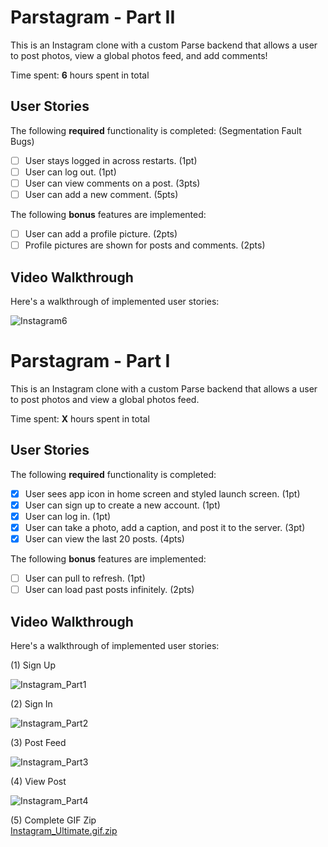 # Parstagram - Part II

This is an Instagram clone with a custom Parse backend that allows a user to post photos, view a global photos feed, and add comments!

Time spent: **6** hours spent in total

## User Stories

The following **required** functionality is completed: (Segmentation Fault Bugs)

- [ ] User stays logged in across restarts. (1pt)
- [ ] User can log out. (1pt)
- [ ] User can view comments on a post. (3pts)
- [ ] User can add a new comment. (5pts)

The following **bonus** features are implemented:

- [ ] User can add a profile picture. (2pts)
- [ ] Profile pictures are shown for posts and comments. (2pts)

## Video Walkthrough

Here's a walkthrough of implemented user stories:

![Instagram6](https://user-images.githubusercontent.com/96842497/158520448-967c158a-5e7b-42cb-9d9d-be7adbab8975.gif)


# Parstagram - Part I

This is an Instagram clone with a custom Parse backend that allows a user to post photos and view a global photos feed.

Time spent: **X** hours spent in total

## User Stories

The following **required** functionality is completed:

- [X] User sees app icon in home screen and styled launch screen. (1pt)
- [X] User can sign up to create a new account. (1pt)
- [X] User can log in. (1pt)
- [X] User can take a photo, add a caption, and post it to the server. (3pt)
- [X] User can view the last 20 posts. (4pts)

The following **bonus** features are implemented:

- [ ] User can pull to refresh. (1pt)
- [ ] User can load past posts infinitely. (2pts)

## Video Walkthrough

Here's a walkthrough of implemented user stories:

(1) Sign Up

![Instagram_Part1](https://user-images.githubusercontent.com/96842497/157824846-8afbcb77-0151-4765-9bab-0daba14ae663.gif)

(2) Sign In

![Instagram_Part2](https://user-images.githubusercontent.com/96842497/157824875-d99a0da2-45ff-4156-93cc-871d77cd948e.gif)

(3) Post Feed

![Instagram_Part3](https://user-images.githubusercontent.com/96842497/157824895-a5ba8579-a344-40e2-9ab2-021f160da8ad.gif)

(4) View Post

![Instagram_Part4](https://user-images.githubusercontent.com/96842497/157824918-6caf1c2b-ec55-44a6-9b3e-48d4ceb5c01f.gif)

(5) Complete GIF Zip  
[Instagram_Ultimate.gif.zip](https://github.com/StevenG666/Parstagram/files/8229968/Instagram_Ultimate.gif.zip)
